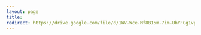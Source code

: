 ```yaml
---
layout: page
title:
redirect: https://drive.google.com/file/d/1WV-Wce-Mf8B15m-7im-UhYFCg1vpSOod/view?usp=sharing
---
```

